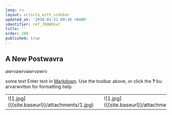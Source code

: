 ```yaml
---
lang: ru
layout: article_with_sidebar
updated_at: '2018-01-31 09:26 +0400'
identifier: ref_7BOWDkxC
title: ''
order: 100
published: true
---
```

## A New Postwavra
awrvawrvawrvawrv

some text
Enter text in [Markdown](http://daringfireball.net/projects/markdown/). Use the toolbar above, or click the **?** bu arvarwvtton for formatting help.

<table>
  <tr>
    <td markdown="span">![1.jpg]({{site.baseurl}}/attachments/1.jpg)</td>
    <td width="10"></td>
    <td markdown="span">![1.jpg]({{site.baseurl}}/attachments/1.jpg)</td>
  </tr>
</table>
